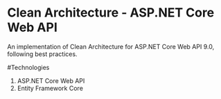 # Clean Architecture - ASP.NET Core Web API

An implementation of Clean Architecture for ASP.NET Core Web API 9.0, following best practices.

#Technologies
1.	ASP.NET Core Web API
2.	Entity Framework Core
